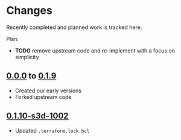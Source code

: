 # Changes
Recently completed and planned work is tracked here.

Plan:
- **TODO** remove upstream code and re-implement with a focus on simplicity

## [0.0.0](.) to [0.1.9](.)
- Created our early versions
- Forked upstream code

## [0.1.10-s3d-1002](.)
- Updated `.terraform.lock.hcl`
